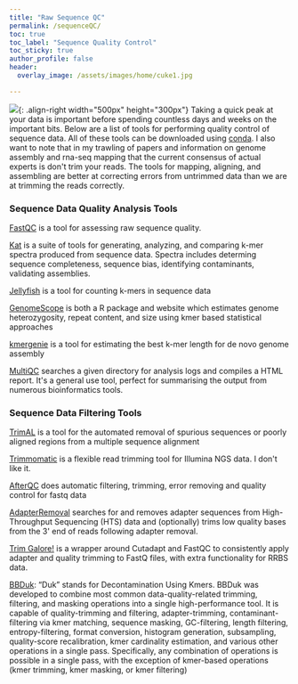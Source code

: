 ```yaml
---
title: "Raw Sequence QC"
permalink: /sequenceQC/
toc: true
toc_label: "Sequence Quality Control"
toc_sticky: true
author_profile: false
header:
  overlay_image: /assets/images/home/cuke1.jpg

---
```


![](/assets/images/resource_images/sequenceQC/fastqc.png){: .align-right width="500px" height="300px"} Taking a quick peak at your data is important before spending countless days and weeks on the important bits. Below are a list of tools for performing quality control of sequence data. All of these tools can be downloaded using [conda](https://docs.conda.io/en/latest/). I also want to note that in my trawling of papers and information on genome assembly and rna-seq mapping that the current consensus of actual experts is don't trim your reads. The tools for mapping, aligning, and assembling are better at correcting errors from untrimmed data than we are at trimming the reads correctly. 

### Sequence Data Quality Analysis Tools

[FastQC](https://www.bioinformatics.babraham.ac.uk/projects/fastqc/) is a tool for assessing raw sequence quality.

[Kat](https://www.earlham.ac.uk/kat-tools) is a suite of tools for generating, analyzing, and comparing k-mer spectra produced from sequence data. Spectra includes determing sequence completeness, sequence bias, identifying contaminants, validating assemblies. 

[Jellyfish](https://www.cbcb.umd.edu/software/jellyfish/) is a tool for counting k-mers in sequence data

[GenomeScope](http://qb.cshl.edu/genomescope/) is both a R package and website which estimates genome heterozygosity, repeat content, and size using kmer based statistical approaches

[kmergenie](http://kmergenie.bx.psu.edu/) is a tool for estimating the best k-mer length for de novo genome assembly

[MultiQC](https://multiqc.info/) searches a given directory for analysis logs and compiles a HTML report. It's a general use tool, perfect for summarising the output from numerous bioinformatics tools.

### Sequence Data Filtering Tools

[TrimAL](http://trimal.cgenomics.org/) is a tool for the automated removal of spurious sequences or poorly aligned regions from a multiple sequence alignment

[Trimmomatic](http://www.usadellab.org/cms/?page=trimmomatic) is a flexible read trimming tool for Illumina NGS data. I don't like it. 

[AfterQC](https://github.com/OpenGene/AfterQC) does automatic filtering, trimming, error removing and quality control for fastq data

[AdapterRemoval](https://github.com/MikkelSchubert/adapterremoval) searches for and removes adapter sequences from High-Throughput Sequencing (HTS) data and (optionally) trims low quality bases from the 3' end of reads following adapter removal. 

[Trim Galore!](https://github.com/FelixKrueger/TrimGalore) is a wrapper around Cutadapt and FastQC to consistently apply adapter and quality trimming to FastQ files, with extra functionality for RRBS data. 

[BBDuk](https://jgi.doe.gov/data-and-tools/bbtools/bb-tools-user-guide/bbduk-guide/):  “Duk” stands for Decontamination Using Kmers. BBDuk was developed to combine most common data-quality-related trimming, filtering, and masking operations into a single high-performance tool. It is capable of quality-trimming and filtering, adapter-trimming, contaminant-filtering via kmer matching, sequence masking, GC-filtering, length filtering, entropy-filtering, format conversion, histogram generation, subsampling, quality-score recalibration, kmer cardinality estimation, and various other operations in a single pass. Specifically, any combination of operations is possible in a single pass, with the exception of kmer-based operations (kmer trimming, kmer masking, or kmer filtering)

